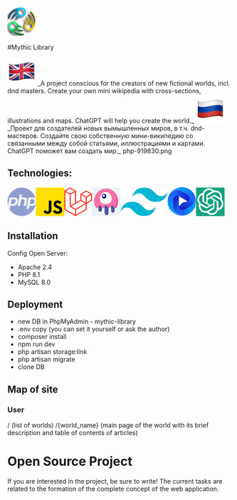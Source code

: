 <img src="https://github.com/Markov-Andrey/Mythic-Library/blob/master/public/image/icon/logo_mini.png">

#Mythic Library

<img height="64px" src="https://github.com/Markov-Andrey/Mythic-Library/blob/master/Readme/Icons/1f1ec-1f1e7.png">
_A project conscious for the creators of new fictional worlds, incl. dnd masters.
Create your own mini wikipedia with cross-sections, illustrations and maps. ChatGPT will help you create the world._

<img height="64px" src="https://github.com/Markov-Andrey/Mythic-Library/blob/master/Readme/Icons/1f1f7-1f1fa.png">
_Проект для создателей новых вымышленных миров, в т.ч. dnd-мастеров.
Создайте свою собственную мини-википедию со связанными между собой статьями, иллюстрациями и картами. ChatGPT поможет вам создать мир._
php-919830.png

## Technologies:
<img src="https://github.com/Markov-Andrey/Mythic-Library/blob/master/Readme/Icons/php-919830.png"><img src="https://github.com/Markov-Andrey/Mythic-Library/blob/master/Readme/Icons/js-5968292.png"><img src="https://github.com/Markov-Andrey/Mythic-Library/blob/master/Readme/Icons/laravel-icon.png"><img src="https://github.com/Markov-Andrey/Mythic-Library/blob/master/Readme/Icons/livewire-ico.png"><img src="https://github.com/Markov-Andrey/Mythic-Library/blob/master/Readme/Icons/tailwind-ico.png"><img src="https://github.com/Markov-Andrey/Mythic-Library/blob/master/Readme/Icons/flowbite-logo.svg"><img src="https://github.com/Markov-Andrey/Mythic-Library/blob/master/Readme/Icons/chat-gpt-icon.png">

## Installation

Config Open Server:
- Apache 2.4
- PHP 8.1
- MySQL 8.0

## Deployment

- new DB in PhpMyAdmin - mythic-library
-  .env copy (you can set it yourself or ask the author)
- composer install
- npm run dev
- php artisan storage:link
- php artisan migrate
- clone DB

## Map of site

### User
/ (list of worlds)
/{world_name} (main page of the world with its brief description and table of contents of articles)

# Open Source Project
If you are interested in the project, be sure to write!
The current tasks are related to the formation of the complete concept of the web application.
